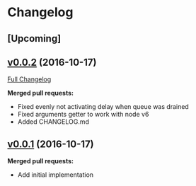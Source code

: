 # Changelog

## [Upcoming]

## [v0.0.2](https://github.com/americas/rate-limiter-promise/tree/v0.0.2) (2016-10-17)
[Full Changelog](https://github.com/americas/rate-limiter-promise/compare/v0.0.1...v0.0.2)

**Merged pull requests:**

- Fixed evenly not activating delay when queue was drained
- Fixed arguments getter to work with node v6
- Added CHANGELOG.md

## [v0.0.1](https://github.com/americas/rate-limiter-promise/tree/v0.0.1) (2016-10-17)
**Merged pull requests:**

- Add initial implementation
